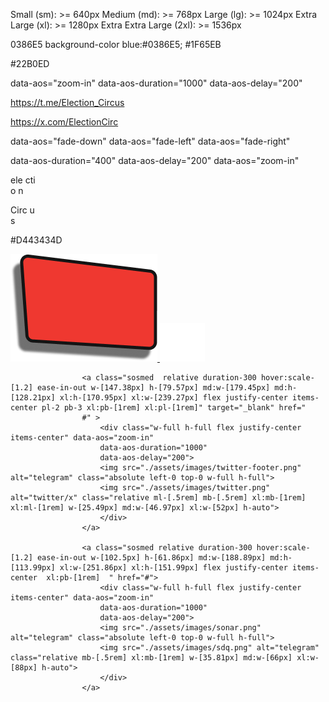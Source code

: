 Small (sm): >= 640px
Medium (md): >= 768px
Large (lg): >= 1024px
Extra Large (xl): >= 1280px
Extra Extra Large (2xl): >= 1536px

0386E5
    background-color blue:#0386E5; 
    #1F65EB

#22B0ED


data-aos="zoom-in" 
data-aos-duration="1000"
data-aos-delay="200"

https://t.me/Election_Circus

https://x.com/ElectionCirc

data-aos="fade-down"
data-aos="fade-left"
data-aos="fade-right"

data-aos-duration="400"
data-aos-delay="200"
data-aos="zoom-in"


<span class="text-[#000000]">e</span><span class="text-[#FFB400]">l</span><span class="text-[#9068D4]">e</span>
<span class="text-[#4BB1DF]">c</span><span class="text-[#9ED450]">t</span><span class="text-[#812230]">i</span>  
<span class="text-[#e6e4e4]">o</span> 
<span class="text-[#e6e4e4]">n</span>

<span class="text-[#812230]">C</span><span class="text-[#9ED450]">i</span><span class="text-[#4BB1DF]">r</span><span class="text-[#9068D4]">c</span>
<span class="text-[#FFB400]">u</span>  
<span class="text-[#070707]">s</span> 
 
#D443434D

  <a class="sosmed   relative duration-300 hover:scale-[1.2] ease-in-out w-[98.92px] h-[63.94px] md:w-[171.24px] md:h-[101.25px] xl:w-[228.32px] xl:h-[135px] flex justify-center items-center" target="_blank" href="#" >
                       <div class="w-full h-full flex justify-center items-center" data-aos="zoom-in" 
                       data-aos-duration="1000"
                       data-aos-delay="200">
                        <img src="./assets/images/tele-footer.png" alt="telegram" class="absolute left-0 top-0 w-full h-full">
                        <img src="./assets/images/Telegram.png" alt="telegram" class="relative w-[29.3px] md:w-[54px] xl:w-[52px] h-auto">
                       </div>
                    </a>

                    <a class="sosmed  relative duration-300 hover:scale-[1.2] ease-in-out w-[147.38px] h-[79.57px] md:w-[179.45px] md:h-[128.21px] xl:h-[170.95px] xl:w-[239.27px] flex justify-center items-center pl-2 pb-3 xl:pb-[1rem] xl:pl-[1rem]" target="_blank" href="
                    #" >
                        <div class="w-full h-full flex justify-center items-center" data-aos="zoom-in" 
                        data-aos-duration="1000"
                        data-aos-delay="200">
                        <img src="./assets/images/twitter-footer.png" alt="telegram" class="absolute left-0 top-0 w-full h-full">
                        <img src="./assets/images/twitter.png" alt="twitter/x" class="relative ml-[.5rem] mb-[.5rem] xl:mb-[1rem] xl:ml-[1rem] w-[25.49px] md:w-[46.97px] xl:w-[52px] h-auto">
                        </div>
                    </a>

                    <a class="sosmed relative duration-300 hover:scale-[1.2] ease-in-out w-[102.5px] h-[61.86px] md:w-[188.89px] md:h-[113.99px] xl:w-[251.86px] xl:h-[151.99px] flex justify-center items-center  xl:pb-[1rem]  " href="#">
                        <div class="w-full h-full flex justify-center items-center" data-aos="zoom-in" 
                        data-aos-duration="1000"
                        data-aos-delay="200">
                        <img src="./assets/images/sonar.png" alt="telegram" class="absolute left-0 top-0 w-full h-full">
                        <img src="./assets/images/sdq.png" alt="telegram" class="relative mb-[.5rem] xl:mb-[1rem] w-[35.81px] md:w-[66px] xl:w-[88px] h-auto">
                        </div>
                    </a>